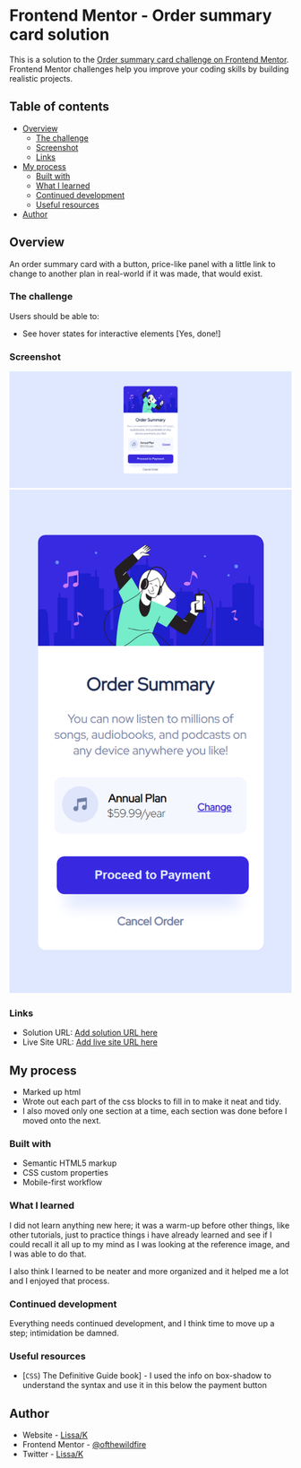 # Frontend Mentor - Order summary card solution

This is a solution to the [Order summary card challenge on Frontend Mentor](https://www.frontendmentor.io/challenges/order-summary-component-QlPmajDUj). Frontend Mentor challenges help you improve your coding skills by building realistic projects. 

## Table of contents

- [Overview](#overview)
  - [The challenge](#the-challenge)
  - [Screenshot](#screenshot)
  - [Links](#links)
- [My process](#my-process)
  - [Built with](#built-with)
  - [What I learned](#what-i-learned)
  - [Continued development](#continued-development)
  - [Useful resources](#useful-resources)
- [Author](#author)


## Overview

An order summary card with a button, price-like panel with a little link to change to another plan in real-world if it was made, that would exist. 

### The challenge

Users should be able to:

- See hover states for interactive elements [Yes, done!]

### Screenshot

![desktop ver.](/screenshots/desktop.png)
![mobile ver.](/screenshots/mobile.png)


### Links

- Solution URL: [Add solution URL here](https://your-solution-url.com)
- Live Site URL: [Add live site URL here](https://your-live-site-url.com)

## My process

- Marked up html 
- Wrote out each part of the css blocks to fill in to make it neat and tidy.
- I also moved only one section at a time, each section was done before I moved onto the next. 

### Built with

- Semantic HTML5 markup
- CSS custom properties
- Mobile-first workflow

### What I learned

I did not learn anything new here; it was a warm-up before other things, like other tutorials, just to practice things i have already learned and see if I could recall it all up to my mind as I was looking at the reference image, and I was able to do that. 

I also think I learned to be neater and more organized and it helped me a lot and I enjoyed that process. 

### Continued development

Everything needs continued development, and I think time to move up a step; intimidation be damned. 

### Useful resources

- [`CSS`) The Definitive Guide book] - I used the info on box-shadow to understand the syntax and use it in this below the payment button


## Author

- Website - [Lissa/K](https://github.com/ofthewildfire)
- Frontend Mentor - [@ofthewildfire](https://www.frontendmentor.io/profile/ofthewildfire)
- Twitter - [Lissa/K](https://www.twitter.com/kaywalking)

